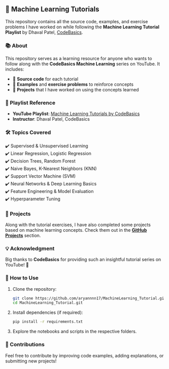 ## 📌 Machine Learning Tutorials

This repository contains all the source code, examples, and exercise problems I have worked on while following the **Machine Learning Tutorial Playlist** by Dhaval Patel, [CodeBasics](https://www.youtube.com/playlist?list=PLeo1K3hjS3uvCeTYTeyfe0-rN5r8zn9rw).  

### 📚 About  
This repository serves as a learning resource for anyone who wants to follow along with the **CodeBasics Machine Learning** series on YouTube. It includes:  
- 📂 **Source code** for each tutorial  
- 📝 **Examples** and **exercise problems** to reinforce concepts  
- 🚀 **Projects** that I have worked on using the concepts learned  

### 🔗 Playlist Reference  
- **YouTube Playlist**: [Machine Learning Tutorials by CodeBasics](https://www.youtube.com/playlist?list=PLeo1K3hjS3uvCeTYTeyfe0-rN5r8zn9rw)  
- **Instructor**: Dhaval Patel, CodeBasics  

### 🛠 Topics Covered  
✔️ Supervised & Unsupervised Learning  
✔️ Linear Regression, Logistic Regression  
✔️ Decision Trees, Random Forest  
✔️ Naive Bayes, K-Nearest Neighbors (KNN)  
✔️ Support Vector Machine (SVM)  
✔️ Neural Networks & Deep Learning Basics  
✔️ Feature Engineering & Model Evaluation  
✔️ Hyperparameter Tuning  

### 📌 Projects  
Along with the tutorial exercises, I have also completed some projects based on machine learning concepts. Check them out in the **[GitHub Projects](https://github.com/YOUR_GITHUB_USERNAME?tab=projects)** section.  

### 💡 Acknowledgment  
Big thanks to **CodeBasics** for providing such an insightful tutorial series on YouTube! 🎉  

### 🚀 How to Use  
1. Clone the repository:  
   ```bash
   git clone https://github.com/aryannnn17/MachineLearning_Tutorial.git 
   cd MachineLearning_Tutorial.git
   ```
2. Install dependencies (if required):  
   ```bash
   pip install -r requirements.txt
   ```
3. Explore the notebooks and scripts in the respective folders.

### 🤝 Contributions  
Feel free to contribute by improving code examples, adding explanations, or submitting new projects!  
